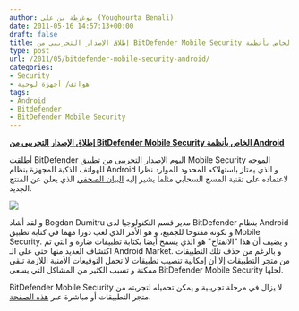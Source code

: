 ```yaml
---
author: يوغرطة بن علي (Youghourta Benali)
date: 2011-05-16 14:57:13+00:00
draft: false
title: إطلاق الإصدار التجريبي من BitDefender Mobile Security الخاص بأنظمة Android
type: post
url: /2011/05/bitdefender-mobile-security-android/
categories:
- Security
- هواتف/ أجهزة لوحية
tags:
- Android
- Bitdefender
- BitDefender Mobile Security
---
```


[**إطلاق الإصدار التجريبي من BitDefender Mobile Security الخاص بأنظمة Android**](https://www.it-scoop.com/2011/05/bitdefender-mobile-security-android)


أطلقت BitDefender اليوم الإصدار التجريبي من تطبيق Mobile Security الموجه للهواتف الذكية المجهزة بنظام Android و الذي يمتاز باستهلاكه المحدود للموارد نظرا لاعتماده على تقنية المسح السحابي مثلما يشير إليه [البيان الصحفي](http://www.bitdefender.com/news/bitdefender-announces-mobile-security-beta-2099.html) الذي يعلن عن المنتج الجديد.

[![](https://www.it-scoop.com/wp-content/uploads/2011/05/BitDefender-Mobile-Security.png)
](https://www.it-scoop.com/2011/05/bitdefender-mobile-security-android)

و لقد أشاد Bogdan Dumitru مدير قسم التكنولوجيا لدى BitDefender بنظام Android و بكونه مفتوحا للجميع، و هو الأمر الذي لعب دورا مهما في كتابة تطبيق Mobile Security. و يضيف أن هذا "الانفتاح" هو الذي يسمح أيضا بكتابة تطبيقات ضارة و التي تم اكتشاف العديد منها حتى على الـ Android Market. و بالرغم من حذف تلك التطبيقات من متجر التطبيقات إلا أن إمكانية تنصيب تطبيقات لا تحمل التوقيعات الأمنية اللازمة تبقى ممكنة و تسبب الكثير من المشاكل التي يسعى BitDefender Mobile Security لحلها.

BitDefender Mobile Security لا يزال في مرحلة تجريبية و يمكن تحميله لتجربته من متجر التطبيقات أو مباشرة عبر [هذه الصفحة](http://m.bitdefender.com/).
